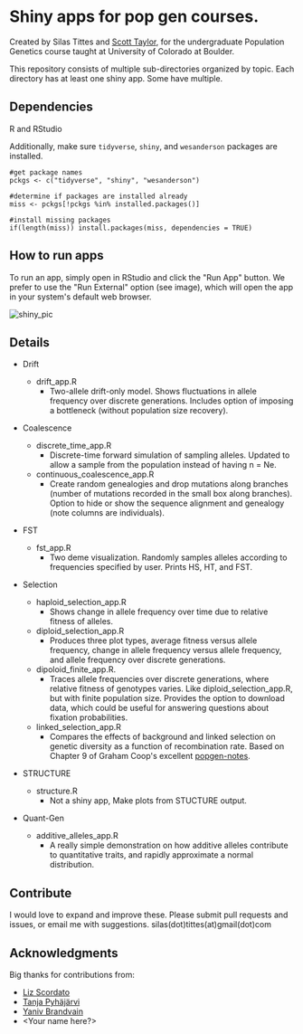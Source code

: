 Shiny apps for pop gen courses. 
======================================

Created by Silas Tittes and [Scott Taylor](https://www.colorado.edu/lab/taylor/), for the undergraduate Population Genetics course taught at University of Colorado at Boulder. 
 
This repository consists of multiple sub-directories organized by topic. Each directory has at least one shiny app. Some have multiple. 

Dependencies
-----------

R and RStudio

Additionally, make sure `tidyverse`, `shiny`, and `wesanderson` packages are installed.

```
#get package names
pckgs <- c("tidyverse", "shiny", "wesanderson")

#determine if packages are installed already
miss <- pckgs[!pckgs %in% installed.packages()]

#install missing packages
if(length(miss)) install.packages(miss, dependencies = TRUE)
```

How to run apps
---------------

To run an app, simply open in RStudio and click the "Run App" button. We prefer to use the "Run External" option (see image), which will open the app in your system's default web browser.

![shiny_pic](shiny_run_pic.png)


Details
-------

* Drift
  * drift_app.R
    * Two-allele drift-only model. Shows fluctuations in allele frequency over discrete generations. Includes option of imposing a bottleneck (without population size recovery).


* Coalescence
  * discrete_time_app.R
    * Discrete-time forward simulation of sampling alleles. Updated to allow a sample from the population instead of having n = Ne.
  * continuous_coalescence_app.R
    * Create random genealogies and drop mutations along branches (number of mutations recorded in the small box along branches). Option to hide or show the sequence alignment and genealogy (note columns are individuals). 

* FST
  * fst_app.R
    * Two deme visualization. Randomly samples alleles according to frequencies specified by user. Prints HS, HT, and FST. 


* Selection
  * haploid_selection_app.R
    * Shows change in allele frequency over time due to relative fitness of alleles.
  * diploid_selection_app.R
    * Produces three plot types, average fitness versus allele frequency, change in allele frequency versus allele frequency, and allele frequency over discrete generations.
  * dipoloid_finite_app.R.
    * Traces allele frequencies over discrete generations, where relative fitness of genotypes varies. Like diploid_selection_app.R, but with finite population size. Provides the option to download data, which could be useful for answering questions about fixation probabilities.
  * linked_selection_app.R
    * Compares the effects of background and linked selection on genetic diversity as a function of recombination rate. Based on Chapter 9 of Graham Coop's excellent [popgen-notes](https://github.com/cooplab/popgen-notes).

* STRUCTURE
  * structure.R
    * Not a shiny app, Make plots from STUCTURE output.

* Quant-Gen
  * additive_alleles_app.R
    * A really simple demonstration on how additive alleles contribute to quantitative traits, and rapidly approximate a normal distribution.


Contribute
---------

I would love to expand and improve these. Please submit pull requests and issues, or email me with suggestions. 
silas(dot)tittes(at)gmail(dot)com


Acknowledgments
--------------

Big thanks for contributions from:
- [Liz Scordato](http://www.scordatolab.com/)
- [Tanja Pyhäjärvi](http://www.oulu.fi/pyhajarvilab/research)
- [Yaniv Brandvain](https://brandvainlab.wordpress.com/)
- \<Your name here?\>

